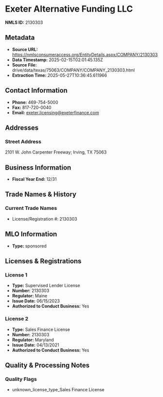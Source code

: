 # Exeter Alternative Funding LLC

**NMLS ID:** 2130303

## Metadata
- **Source URL:** https://nmlsconsumeraccess.org/EntityDetails.aspx/COMPANY/2130303
- **Data Timestamp:** 2025-02-15T02:01:45.135Z
- **Source File:** drive/data/texas/75063/COMPANY/COMPANY_2130303.html
- **Extraction Time:** 2025-05-27T10:36:45.611966

## Contact Information
- **Phone:** 469-754-5000
- **Fax:** 817-720-0040
- **Email:** exeter.licensing@exeterfinance.com

## Addresses
### Street Address
2101 W. John Carpenter Freeway; Irving, TX 75063

## Business Information
- **Fiscal Year End:** 12/31

## Trade Names & History
### Current Trade Names
- License/Registration #: 2130303

## MLO Information
- **Type:** sponsored

## Licenses & Registrations

### License 1
- **Type:** Supervised Lender License
- **Number:** 2130303
- **Regulator:** Maine
- **Issue Date:** 06/15/2023
- **Authorized to Conduct Business:** Yes

### License 2
- **Type:** Sales Finance License
- **Number:** 2130303
- **Regulator:** Maryland
- **Issue Date:** 04/13/2021
- **Authorized to Conduct Business:** Yes

## Quality & Processing Notes
### Quality Flags
- unknown_license_type_Sales Finance License
